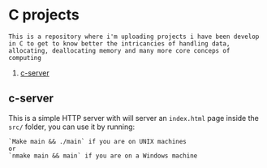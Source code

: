 # C projects
`This is a repository where i'm uploading projects i have been develop in C to get to know better the intricancies of handling data, allocating, deallocating memory and many more core conceps of computing`

1. [c-server](#c-server)

## c-server

This is a simple HTTP server with will server an `index.html` page inside the `src/` folder, you can use it by running:

    `Make main && ./main` if you are on UNIX machines
    or
    `nmake main && main` if you are on a Windows machine
